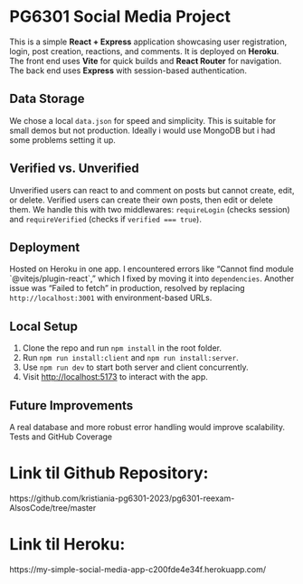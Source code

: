 # PG6301 Social Media Project

This is a simple **React + Express** application showcasing user registration, login, post creation, reactions, and comments. It is deployed on **Heroku**. The front end uses **Vite** for quick builds and **React Router** for navigation. The back end uses **Express** with session-based authentication.

## Data Storage
We chose a local `data.json` for speed and simplicity. This is suitable for small demos but not production. Ideally i would use MongoDB but i had some problems setting it up.

## Verified vs. Unverified
Unverified users can react to and comment on posts but cannot create, edit, or delete. Verified users can create their own posts, then edit or delete them. We handle this with two middlewares: `requireLogin` (checks session) and `requireVerified` (checks if `verified === true`).

## Deployment
Hosted on Heroku in one app. I encountered errors like “Cannot find module \`@vitejs/plugin-react\`,” which I fixed by moving it into `dependencies`. Another issue was “Failed to fetch” in production, resolved by replacing `http://localhost:3001` with environment-based URLs.

## Local Setup
1. Clone the repo and run `npm install` in the root folder.  
2. Run `npm run install:client` and `npm run install:server`.  
3. Use `npm run dev` to start both server and client concurrently.  
4. Visit [http://localhost:5173](http://localhost:5173) to interact with the app.

## Future Improvements
A real database and more robust error handling would improve scalability.
Tests and GitHub Coverage


<h1>Link til Github Repository:</h1>
https://github.com/kristiania-pg6301-2023/pg6301-reexam-AlsosCode/tree/master

<h1>Link til Heroku:</h1>
https://my-simple-social-media-app-c200fde4e34f.herokuapp.com/